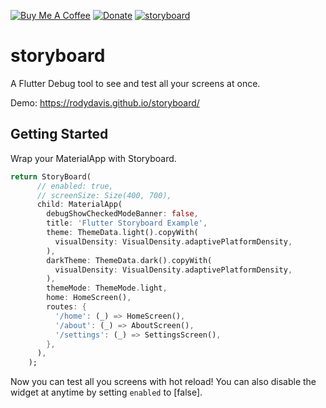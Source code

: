 [![Buy Me A Coffee](https://img.shields.io/badge/Donate-Buy%20Me%20A%20Coffee-yellow.svg)](https://www.buymeacoffee.com/rodydavis)
[![Donate](https://img.shields.io/badge/Donate-PayPal-green.svg)](https://www.paypal.com/cgi-bin/webscr?cmd=_s-xclick&hosted_button_id=WSH3GVC49GNNJ)
[![storyboard](https://img.shields.io/pub/v/storyboard.svg)](https://pub.dev/packages/storyboard)

# storyboard

A Flutter Debug tool to see and test all your screens at once.

Demo: https://rodydavis.github.io/storyboard/

## Getting Started

Wrap your MaterialApp with Storyboard.

```dart
return StoryBoard(
      // enabled: true,
      // screenSize: Size(400, 700),
      child: MaterialApp(
        debugShowCheckedModeBanner: false,
        title: 'Flutter Storyboard Example',
        theme: ThemeData.light().copyWith(
          visualDensity: VisualDensity.adaptivePlatformDensity,
        ),
        darkTheme: ThemeData.dark().copyWith(
          visualDensity: VisualDensity.adaptivePlatformDensity,
        ),
        themeMode: ThemeMode.light,
        home: HomeScreen(),
        routes: {
          '/home': (_) => HomeScreen(),
          '/about': (_) => AboutScreen(),
          '/settings': (_) => SettingsScreen(),
        },
      ),
    );
```

Now you can test all you screens with hot reload! You can also disable the widget at anytime by setting `enabled` to [false].